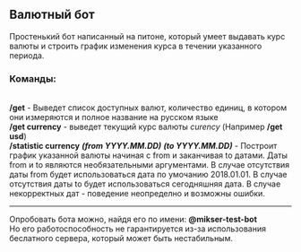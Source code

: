 <h2>Валютный бот</h2>

Простенький бот написанный на питоне, который умеет выдавать курс валюты и строить график изменения курса в течении указанного периода.

<h3>Команды:</h3><br>
<b>/get</b> - Выведет список доступных валют, количество единиц, в котором они измеряются и полное название на русском языке<br>
<b>/get currency</b> - выведет текущий курс валюты <i>curency</i> (Например <b>/get usd</b>)<br>
<b>/statistic currency</b> <b><i>(from YYYY.MM.DD)</i></b> <b><i>(to YYYY.MM.DD)</i></b> - Построит график указанной валюты начиная с from и заканчивая to датами. Даты from и to являются необязательными аргументами. В случае отсутствия даты from будет использоваться дата по умочанию 2018.01.01. В случае отсутствия даты to будет использоваться сегодняшняя дата. В случае некорректных дат - поведение неопределно и возможны ошибки. 

***
Опробовать бота можно, найдя его по имени: <b>@mikser-test-bot</b><br>
Но его работоспособность не гарантируется из-за использования беслатного сервера, который может быть нестабильным.
